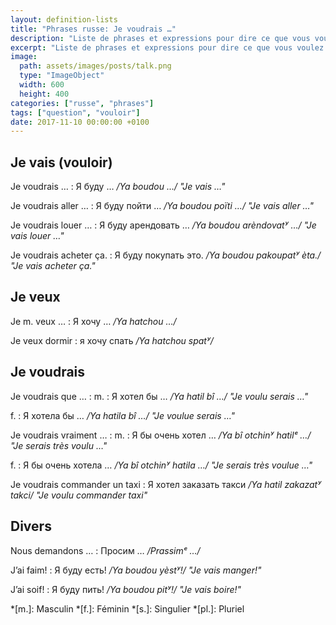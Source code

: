 ```yaml
---
layout: definition-lists
title: "Phrases russe: Je voudrais …"
description: "Liste de phrases et expressions pour dire ce que vous voulez faire."
excerpt: "Liste de phrases et expressions pour dire ce que vous voulez faire."
image:
  path: assets/images/posts/talk.png
  type: "ImageObject"
  width: 600
  height: 400
categories: ["russe", "phrases"]
tags: ["question", "vouloir"]
date: 2017-11-10 00:00:00 +0100
---
```


## Je vais (vouloir)

Je voudrais …
: Я буду …
*/Ya boudou …/ "Je vais …"*

Je voudrais aller …
: Я буду пойти …
*/Ya boudou poïti …/ "Je vais aller …"*

Je voudrais louer …
: Я буду арендовать …
*/Ya boudou arèndovatʸ …/ "Je vais louer …"*

Je voudrais acheter ça.
: Я буду покупать это.
*/Ya boudou pakoupatʸ èta./ "Je vais acheter ça."*


## Je veux

Je m. veux …
: Я хочу …
*/Ya hatchou …/*

Je veux dormir
: я хочу спать
*/Ya hatchou spatʸ/*


## Je voudrais

Je voudrais que …
: m.
  : Я хотел бы …
  */Ya hatil bî …/ "Je voulu serais …"*

  f.
  : Я хотелa бы …
  */Ya hatila bî …/ "Je voulue serais …"*

Je voudrais vraiment …
: m.
  : Я бы очень хотел …
  */Ya bî otchinʸ hatilᵉ …/ "Je serais très voulu …"*

  f.
  : Я бы очень хотела …
  */Ya bî otchinʸ hatila …/ "Je serais très voulue …"*

Je voudrais commander un taxi
: Я хотел заказать такси
*/Ya hatil zakazatʸ takci/ "Je voulu commander taxi"*


## Divers

Nous demandons …
: Просим …
*/Prassimᵉ …/*

J’ai faim!
: Я буду есть!
*/Ya boudou yèstʸ!/ "Je vais manger!"*

J’ai soif!
: Я буду пить!
*/Ya boudou pitʸ!/ "Je vais boire!"*



*[m.]: Masculin
*[f.]: Féminin
*[s.]: Singulier
*[pl.]: Pluriel
